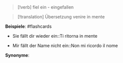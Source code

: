 > [!verb]
> fiel ein - eingefallen

> [!translation] Übersetzung
> venire in mente

**Beispiele**: 
#flashcards 
- Sie fällt dir wieder ein::Ti ritorna in mente
<!--SR:!2024-04-25,2,230-->
- Mir fällt der Name nicht ein::Non mi ricordo il nome
<!--SR:!2024-04-24,1,228-->

**Synonyme**: 




